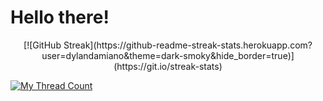 # Hello there!

<p align="center">
[![GitHub Streak](https://github-readme-streak-stats.herokuapp.com?user=dylandamiano&theme=dark-smoky&hide_border=true)](https://git.io/streak-stats)
</p>



<a href="https://www.threads.net/damiano_dylan">
    <img src="https://thread-count.vercel.app/thread-count/damiano_dylan" alt="My Thread Count">
</a>

<!--
**dylandamiano/dylandamiano** is a ✨ _special_ ✨ repository because its `README.md` (this file) appears on your GitHub profile.

Here are some ideas to get you started:

- 🔭 I’m currently working on ...
- 🌱 I’m currently learning ...
- 👯 I’m looking to collaborate on ...
- 🤔 I’m looking for help with ...
- 💬 Ask me about ...
- 📫 How to reach me: ...
- 😄 Pronouns: ...
- ⚡ Fun fact: ...
-->
